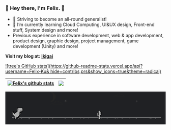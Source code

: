 ### 👋 Hey there, I'm Felix. 👋

- 🔭 Striving to become an all-round generalist!
- 🌱 I’m currently learning Cloud Computing, UI&UX design, Front-end stuff, System design and more!
- Previous experience in software development, web & app development, product design, graphic design, project management, game development (Unity) and more!

**Visit my blog at: [Ikigai](https://felix-ku.github.io/)**

[![tree's GitHub stats](https://github-readme-stats.vercel.app/api?username=Felix-Ku&
hide=contribs,prs&show_icons=true&theme=radical)](https://github.com/anuraghazra/github-readme-stats)

| <a href=""><img align="center" src="https://github-readme-stats.vercel.app/api?username=Felix-Ku&show_icons=true&include_all_commits=true&theme=buefy&hide_border=true" alt="Felix's github stats" /></a> | <a href=""><img align="center" src="https://github-readme-stats.vercel.app/api/top-langs/?username=Felix-Ku&layout=compact&theme=buefy&hide_border=true" /></a> |
| ------------- | ------------- |

[![name](Dino.gif)](https://felix-ku.github.io/)

